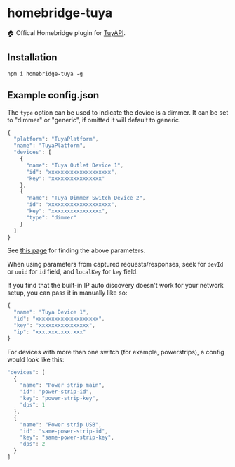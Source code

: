 # homebridge-tuya

🏠 Offical Homebridge plugin for [TuyAPI](https://github.com/codetheweb/tuyapi).

## Installation

```
npm i homebridge-tuya -g
```

## Example config.json

The `type` option can be used to indicate the device is a dimmer. It can be set to "dimmer" or "generic", if omitted it will default to generic.

```javascript
{
  "platform": "TuyaPlatform",
  "name": "TuyaPlatform",
  "devices": [
    {
      "name": "Tuya Outlet Device 1",
      "id": "xxxxxxxxxxxxxxxxxxxx",
      "key": "xxxxxxxxxxxxxxxx"
    },
    {
      "name": "Tuya Dimmer Switch Device 2",
      "id": "xxxxxxxxxxxxxxxxxxxx",
      "key": "xxxxxxxxxxxxxxxx",
      "type": "dimmer"
    }
  ]
}
```

See [this page](https://github.com/codetheweb/tuyapi/blob/master/docs/SETUP.md) for finding the above parameters.

When using parameters from captured requests/responses, seek for `devId` or `uuid` for `id` field, and `localKey` for `key` field.

If you find that the built-in IP auto discovery doesn't work for your network setup, you can pass it in manually like so:

```javascript
{
  "name": "Tuya Device 1",
  "id": "xxxxxxxxxxxxxxxxxxxx",
  "key": "xxxxxxxxxxxxxxxx",
  "ip": "xxx.xxx.xxx.xxx"
}
```

For devices with more than one switch (for example, powerstrips), a config would look like this:

```javascript
"devices": [
  {
    "name": "Power strip main",
    "id": "power-strip-id",
    "key": "power-strip-key",
    "dps": 1
  },
  {
    "name": "Power strip USB",
    "id": "same-power-strip-id",
    "key": "same-power-strip-key",
    "dps": 2
  }
]
```
